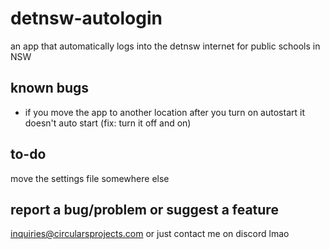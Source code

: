 # detnsw-autologin
an app that automatically logs into the detnsw internet for public schools in NSW
## known bugs
 - if you move the app to another location after you turn on autostart it doesn't auto start (fix: turn it off and on)
## to-do
move the settings file somewhere else
## report a bug/problem or suggest a feature
inquiries@circularsprojects.com or just contact me on discord lmao
